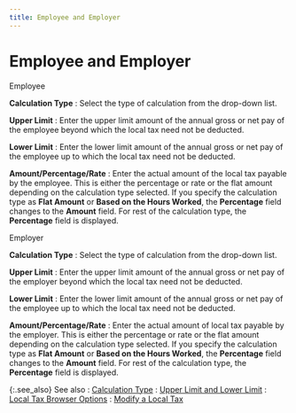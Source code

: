```yaml
---
title: Employee and Employer
---
```


# Employee and Employer


Employee


**Calculation Type**
: Select the type of calculation from the drop-down  list.


**Upper Limit**
: Enter the upper limit amount of the annual gross  or net pay of the employee beyond which the local tax need not be deducted.


**Lower Limit**
: Enter the lower limit amount of the annual gross  or net pay of the employee up to which the local tax need not be deducted.


**Amount/Percentage/Rate**
: Enter the actual amount of the local tax payable  by the employee. This is either the percentage or rate or the flat amount  depending on the calculation type selected. If you specify the calculation  type as **Flat Amount** or **Based 
 on the Hours Worked**, the **Percentage**  field changes to the **Amount** field.  For rest of the calculation type, the **Percentage**  field is displayed.


Employer


**Calculation Type**
: Select the type of calculation from the drop-down  list.


**Upper Limit**
: Enter the upper limit amount of the annual gross  or net pay of the employer beyond which the local tax need not be deducted.


**Lower Limit**
: Enter the lower limit amount of the annual gross  or net pay of the employee up to which the local tax need not be deducted.


**Amount/Percentage/Rate**
: Enter the actual amount of local tax payable by  the employer. This is either the percentage or rate or the flat amount  depending on the calculation type selected. If you specify the calculation  type as **Flat Amount** or **Based 
 on the Hours Worked**, the **Percentage**  field changes to the **Amount** field.  For rest of the calculation type, the **Percentage**  field is displayed.


{:.see_also}
See also
: [Calculation  Type]({{site.prl_baseurl}}/misc/calculation_type_2_sup.html)
: [Upper  Limit and Lower Limit]({{site.prl_baseurl}}/misc/upper_limit_and_lower_limit_sup.html)
: [Local Tax  Browser Options]({{site.prl_baseurl}}/setup/local-taxes/setting-up-local-taxes/local_tax_browser_options.html)
: [Modify a Local  Tax]({{site.prl_baseurl}}/setup/local-taxes/setting-up-local-taxes/modify_a_local_tax.html)
